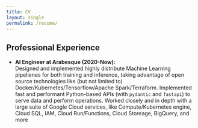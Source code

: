 ```yaml
---
title: CV
layout: single
permalink: /resume/
---
```


## Professional Experience
 - **AI Engineer at Arabesque (2020-Now):**  
Designed and implemented highly distribute Machine Learning pipelienes for both training and inference, taking advantage of open source technologies like (but not limited to) Docker/Kubernetes/Tensorflow/Apache Spark/Terraform. Implemented fast and performant Python-based APIs (with `pydantic` and `fastapi`) to serve data and perform operations. Worked closely and in depth with a large suite of Google Cloud services, like Compute/Kubernetes engine, Cloud SQL, IAM, Cloud Run/Functions, Cloud Storeage, BigQuery, and more
